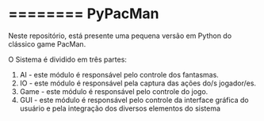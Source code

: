 ========
PyPacMan
========


Neste repositório, está presente uma pequena versão em Python do clássico game PacMan. 

O Sistema é dividido em três partes:

1) AI - este módulo é responsável pelo controle dos fantasmas. 
2) IO - este módulo é responsável pela captura das ações do/s jogador/es.
3) Game - este módulo é responsável pelo controle do jogo.
4) GUI - este módulo é responsável pelo controle da interface gráfica do usuário e pela integração dos diversos elementos do sistema


